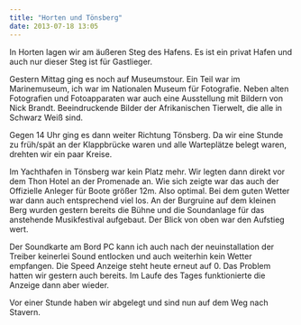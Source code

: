 ```yaml
---
title: "Horten und Tönsberg"
date: 2013-07-18 13:05
---
```

In Horten lagen wir am äußeren Steg des Hafens. Es ist ein privat Hafen und auch nur dieser Steg ist für Gastlieger.

Gestern Mittag ging es noch auf Museumstour. Ein Teil war im Marinemuseum, ich war im Nationalen Museum für Fotografie. Neben alten Fotografien und Fotoapparaten war auch eine Ausstellung mit Bildern von Nick Brandt. Beeindruckende Bilder der Afrikanischen Tierwelt, die alle in Schwarz Weiß sind.

Gegen 14 Uhr ging es dann weiter Richtung Tönsberg. Da wir eine Stunde zu früh/spät an der Klappbrücke waren und alle Warteplätze belegt waren, drehten wir ein paar Kreise.

Im Yachthafen in Tönsberg war kein Platz mehr. Wir legten dann direkt vor dem Thon Hotel an der Promenade an. Wie sich zeigte war das auch der Offizielle Anleger für Boote größer 12m. Also optimal. Bei dem guten Wetter war dann auch entsprechend viel los. An der Burgruine auf dem kleinen Berg wurden gestern bereits die Bühne und die Soundanlage für das anstehende Musikfestival aufgebaut. Der Blick von oben war den Aufstieg wert.

Der Soundkarte am Bord PC kann ich auch nach der neuinstallation der Treiber keinerlei Sound entlocken und auch weiterhin kein Wetter empfangen. Die Speed Anzeige steht heute erneut auf 0. Das Problem hatten wir gestern auch bereits. Im Laufe des Tages funktionierte die Anzeige dann aber wieder.

Vor einer Stunde haben wir abgelegt und sind nun auf dem Weg nach Stavern.